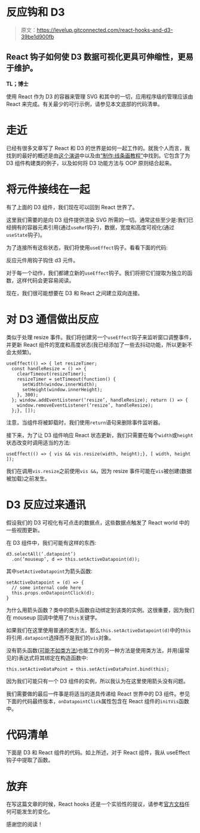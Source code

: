 # 反应钩和 D3

> 原文：<https://levelup.gitconnected.com/react-hooks-and-d3-39be1d900fb>

## React 钩子如何使 D3 数据可视化更具可伸缩性，更易于维护。

**TL；博士**

使用 React 作为 D3 的容器来管理 SVG 和其中的一切，应用程序级的管理应该由 React 来完成。有关最少的可行示例，请参见本文底部的代码清单。

# **走近**

已经有很多文章写了 React 和 D3 的世界是如何一起工作的。就我个人而言，我找到的最好的概述是由[这个演讲](https://medium.com/u/4607b4069d83#/4)中以及由[“制作:线条画教程”](https://medium.com/u/93931cb7e345#steps)中找到。它包含了为 D3 组件构建类的例子，以及如何将 D3 功能方法与 OOP 原则结合起来。

# **将元件接线在一起**

有了上面的 D3 组件，我们现在可以回到 React 世界了。

这里我们需要的是向 D3 组件提供渲染 SVG 所需的一切。通常这些至少是:我们已经拥有的容器元素引用(通过`useRef`钩子)，数据，宽度和高度可视化(通过`useState`钩子)。

为了连接所有这些状态，我们将使用`useEffect`钩子。看看下面的代码:

反应元件用钩子钩住 d3 元件。

对于每一个动作，我们都建立新的`useEffect`钩子。我们将把它们提取为独立的函数，这样代码会更容易阅读。

现在，我们很可能想要在 D3 和 React 之间建立双向连接。

# **对 D3 通信做出反应**

类似于处理 resize 事件。我们将创建另一个`useEffect`钩子来监听窗口调整事件，并更新 React 组件的宽度和高度状态(我已经添加了一些去抖动功能，所以更新不会太频繁)。

```
useEffect(() => { let resizeTimer; 
  const handleResize = () => {
    clearTimeout(resizeTimer); 
    resizeTimer = setTimeout(function() {
      setWidth(window.innerWidth);
      setHeight(window.innerHeight);
    }, 300);
  }; window.addEventListener(‘resize’, handleResize); return () => {
    window.removeEventListener(‘resize’, handleResize);
  };}, []);
```

注意，当组件将被卸载时，我们使用`return`语句来删除事件监听器。

接下来，为了让 D3 组件响应 React 状态更新，我们只需要在每个`width`或`height`状态改变时调用适当的方法:

```
useEffect(() => { vis && vis.resize(width, height);}, [ width, height ]);
```

我们在调用`vis.resize`之前使用`vis &&`，因为 resize 事件可能在`vis`被创建(数据被加载)之前发生。

# **D3 反应过来通讯**

假设我们的 D3 可视化有可点击的数据点，这些数据点触发了 React world 中的一些视图更新。

在 D3 组件中，我们可能有这样的东西:

```
d3.selectAll(‘.datapoint’)
  .on(‘mouseup’, d => this.setActiveDatapoint(d));
```

其中`setActiveDatapoint`为箭头函数:

```
setActiveDatapoint = (d) => {
  // some internal code here
  this.props.onDatapointClick(d);
}
```

为什么用箭头函数？类中的箭头函数自动绑定到该类的实例。这很重要，因为我们在 mouseup 回调中使用了`this`关键字。

如果我们在这里使用普通的类方法，那么`this.setActiveDatapoint(d)`中的`this`将引用`.datapoint`选择而不是我们的`vis`对象。

没有箭头函数([可能不如类方法](https://medium.com/@charpeni/arrow-functions-in-class-properties-might-not-be-as-great-as-we-think-3b3551c440b1))也能工作的另一种方法是使用类方法，并用(最常见的)表达式将其绑定在构造函数中:

`this.setActiveDataPoint = this.setActiveDataPoint.bind(this);`

因为我们可能只有一个 D3 组件的实例，所以我认为在这里使用箭头没有问题。

我们需要做的最后一件事是将适当的道具传递给 React 世界中的 D3 组件。参见下面的代码最终版本，`onDatapointClick`属性包含在 React 组件的`initVis`函数中。

# **代码清单**

下面是 D3 和 React 组件的代码。如上所述，对于 React 组件，我从 useEffect 钩子中提取了函数。

# 放弃

在写这篇文章的时候，React hooks 还是一个实验性的提议，请参考[官方文档](https://reactjs.org/hooks)任何可能发生的变化。

感谢您的阅读！
